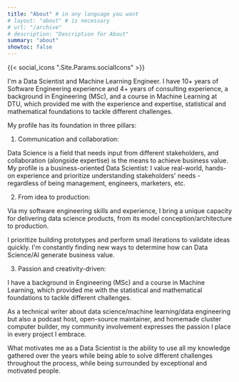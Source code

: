 ```yaml
---
title: "About" # in any language you want
# layout: "about" # is necessary
# url: "/archive"
# description: "Description for About"
summary: "about"
showtoc: false
---
```


{{< social_icons ".Site.Params.socialIcons" >}}

I'm a Data Scientist and Machine Learning Engineer. I have 10+ years of Software Engineering experience and 4+ years of consulting experience, a background in Engineering (MSc), and a course in Machine Learning at DTU, which provided me with the experience and expertise, statistical and mathematical foundations to tackle different challenges.  

My profile has its foundation in three pillars:

1. Communication and collaboration:

Data Science is a field that needs input from different stakeholders, and collaboration (alongside expertise) is the means to achieve business value. My profile is a business-oriented Data Scientist: I value real-world, hands-on experience and prioritize understanding stakeholders' needs - regardless of being management, engineers, marketers, etc.  

2. From idea to production:

Via my software engineering skills and experience, I bring a unique capacity for delivering data science products, from its model conception/architecture to production.

I prioritize building prototypes and perform small iterations to validate ideas quickly. I'm constantly finding new ways to determine how can Data Science/AI generate business value.

3. Passion and creativity-driven:

I have a background in Engineering (MSc) and a course in Machine Learning, which provided me with the statistical and mathematical foundations to tackle different challenges.

As a technical writer about data science/machine learning/data engineering but also a podcast host, open-source maintainer, and homemade cluster computer builder, my community involvement expresses the passion I place in every project I embrace.

What motivates me as a Data Scientist is the ability to use all my knowledge gathered over the years while being able to solve different challenges throughout the process, while being surrounded by exceptional and motivated people.
